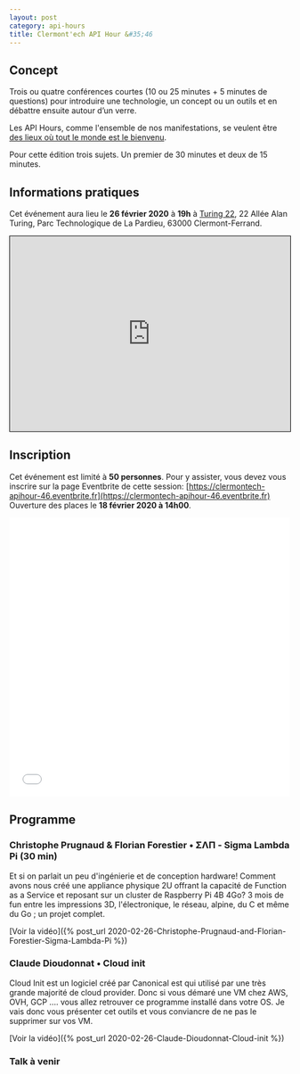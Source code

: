 ```yaml
---
layout: post
category: api-hours
title: Clermont'ech API Hour &#35;46
---
```


## Concept

Trois ou quatre conférences courtes (10 ou 25 minutes + 5 minutes de questions)
pour introduire une technologie, un concept ou un outils et en débattre ensuite
autour d’un verre.

Les API Hours, comme l'ensemble de nos manifestations, se veulent être [des
lieux où tout le monde est le bienvenu](/code-of-conduct.html).

Pour cette édition trois sujets. Un premier de 30 minutes et deux de 15 minutes.


## Informations pratiques

Cet événement aura lieu le **26 février 2020** à **19h** à
[Turing 22](https://www.turing22.com/), 22 Allée Alan Turing,
Parc Technologique de La Pardieu, 63000 Clermont-Ferrand.

<iframe width="100%" height="350" frameborder="0" scrolling="no" marginheight="0" marginwidth="0" src="https://www.openstreetmap.org/export/embed.html?bbox=3.12812089920044%2C45.758109004976255%2C3.131661415100098%2C45.76006265801091&amp;layer=mapnik" style="border: 1px solid black"></iframe>


## Inscription

Cet événement est limité à **50 personnes**.  Pour y assister, vous devez vous
inscrire sur la page Eventbrite de cette session: [https://clermontech-apihour-46.eventbrite.fr](https://clermontech-apihour-46.eventbrite.fr)
Ouverture des places le **18 février 2020 à 14h00**.


<iframe src="//eventbrite.fr/tickets-external?eid=94007227147&ref=etckt" frameborder="0" height="500" width="100%" vspace="0" hspace="0" marginheight="5" marginwidth="5" scrolling="auto" allowtransparency="true"></iframe>

<br/>

## Programme

### Christophe Prugnaud & Florian Forestier • ΣΛΠ - Sigma Lambda Pi (30 min)

Et si on parlait un peu d'ingénierie et de conception hardware!
Comment avons nous créé une appliance physique 2U offrant la capacité de Function as a Service et reposant sur un cluster de Raspberry Pi 4B 4Go?
3 mois de fun entre les impressions 3D, l'électronique, le réseau, alpine, du C et même du Go ; un projet complet.

[Voir la vidéo]({% post_url 2020-02-26-Christophe-Prugnaud-and-Florian-Forestier-Sigma-Lambda-Pi %})

### Claude Dioudonnat • Cloud init

Cloud Init est un logiciel créé par Canonical est qui utilisé par une très grande majorité de cloud provider.
Donc si vous démaré une VM chez AWS, OVH, GCP .... vous allez retrouver ce programme installé dans votre OS.
Je vais donc vous présenter cet outils et vous conviancre de ne pas le supprimer sur vos VM.

[Voir la vidéo]({% post_url 2020-02-26-Claude-Dioudonnat-Cloud-init %})

### Talk à venir
